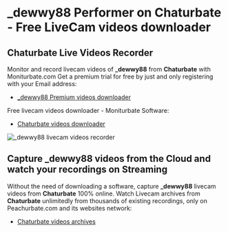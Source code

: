 # _dewwy88 Performer on Chaturbate - Free LiveCam videos downloader

## Chaturbate Live Videos Recorder

Monitor and record livecam videos of **_dewwy88** from **Chaturbate** with Moniturbate.com
Get a premium trial for free by just and only registering with your Email address:
* [_dewwy88 Premium videos downloader](https://moniturbate.com/request-demo-licence-key.html)

Free livecam videos downloader - Moniturbate Software:
* [Chaturbate videos downloader](https://moniturbate.com/moniturbate-download-software.html)

![_dewwy88 livecam videos recorder](https://peachurnet.com/templates/moniturbate-software.png)


## Capture _dewwy88 videos from the Cloud and watch your recordings on Streaming

Without the need of downloading a software, capture **_dewwy88** livecam videos from **Chaturbate** 100% online.
Watch Livecam archives from **Chaturbate** unlimitedly from thousands of existing recordings, only on Peachurbate.com and its websites network:
* [Chaturbate videos archives](https://peachurnet.com/)